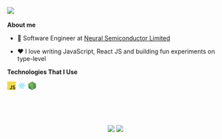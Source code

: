 <img src="https://i.ibb.co/r3mM79W/Screenshot-2024-07-02-100535.png" />



**About me**

- 💼 Software Engineer at [Neural Semiconductor Limited]([http://razorpay.com/](https://www.neural-semiconductor.com/))

- ❤️ I love writing JavaScript, React JS and building fun experiments on type-level


**Technologies That I Use**

<code><img height="20" alt="javascript" src="https://raw.githubusercontent.com/github/explore/80688e429a7d4ef2fca1e82350fe8e3517d3494d/topics/javascript/javascript.png"></code>
<code><img height="20" alt="react" src="https://raw.githubusercontent.com/github/explore/80688e429a7d4ef2fca1e82350fe8e3517d3494d/topics/react/react.png"></code>
<code><img height="20" alt="nodejs" src="https://raw.githubusercontent.com/github/explore/80688e429a7d4ef2fca1e82350fe8e3517d3494d/topics/nodejs/nodejs.png"></code> 

</br>
</br>
</br>

<p align="center">
  <img src="https://github-readme-stats.vercel.app/api?username=sadi73&show_icons=true&theme=bear" width="400">
  <img src="https://github-readme-streak-stats.herokuapp.com?user=sadi73&theme=dark&hide_border=true" width="400">
</p>
